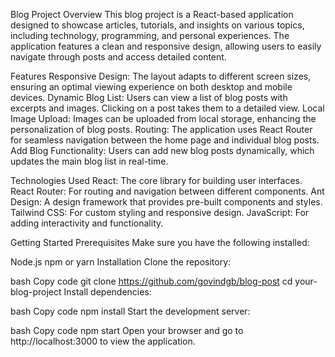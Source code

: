 Blog Project
Overview
This blog project is a React-based application designed to showcase articles, tutorials, and insights on various topics, including technology, programming, and personal experiences. The application features a clean and responsive design, allowing users to easily navigate through posts and access detailed content.

Features
Responsive Design: The layout adapts to different screen sizes, ensuring an optimal viewing experience on both desktop and mobile devices.
Dynamic Blog List: Users can view a list of blog posts with excerpts and images. Clicking on a post takes them to a detailed view.
Local Image Upload: Images can be uploaded from local storage, enhancing the personalization of blog posts.
Routing: The application uses React Router for seamless navigation between the home page and individual blog posts.
Add Blog Functionality: Users can add new blog posts dynamically, which updates the main blog list in real-time.


Technologies Used
React: The core library for building user interfaces.
React Router: For routing and navigation between different components.
Ant Design: A design framework that provides pre-built components and styles.
Tailwind CSS: For custom styling and responsive design.
JavaScript: For adding interactivity and functionality.


Getting Started
Prerequisites
Make sure you have the following installed:

Node.js
npm or yarn
Installation
Clone the repository:

bash
Copy code
git clone https://github.com/govindgb/blog-post
cd your-blog-project
Install dependencies:

bash
Copy code
npm install
Start the development server:

bash
Copy code
npm start
Open your browser and go to http://localhost:3000 to view the application.
